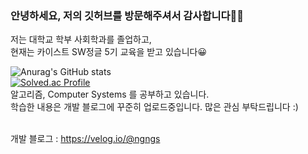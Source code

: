 ### 안녕하세요, 저의 깃허브를 방문해주셔서 감사합니다👋👋

<!--
**ngngs/ngngs** is a ✨ _special_ ✨ repository because its `README.md` (this file) appears on your GitHub profile.

Here are some ideas to get you started:

- 🔭 I’m currently working on ...
- 🌱 I’m currently learning ...
- 👯 I’m looking to collaborate on ...
- 🤔 I’m looking for help with ...
- 💬 Ask me about ...
- 📫 How to reach me: ...
- 😄 Pronouns: ...
- ⚡ Fun fact: ...
-->
저는 대학교 학부 사회학과를 졸업하고,
<br>
현재는 카이스트 SW정글 5기 교육을 받고 있습니다😀

![Anurag's GitHub stats](https://github-readme-stats.vercel.app/api?username=ngngs&show_icons=true&theme=radical)
<br>
[![Solved.ac Profile](http://mazassumnida.wtf/api/generate_badge?boj=ngng-s@hanmail.net)](https://solved.ac/ngngs)
<br>
알고리즘, Computer Systems 를 공부하고 있습니다.
<br>
학습한 내용은 개발 블로그에 꾸준히 업로드중입니다. 많은 관심 부탁드립니다 :)
<br>
<br>

개발 블로그 : https://velog.io/@ngngs
